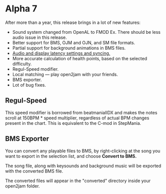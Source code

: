 Alpha 7
=======

After more than a year, this release brings in a lot of new features:

* Sound system changed from OpenAL to FMOD Ex. There should be less audio issue in this release.
* Better support for BMS, OJM and OJN, and SM file formats.
* Partial support for background animations in BMS files.
* [Audio and display latency settings and syncing.](autosync.md)
* More accurate calculation of health points, based on the selected difficulty.
* Regul-Speed modifier.
* Local matching — play open2jam with your friends.
* BMS exporter.
* Lot of bug fixes.

Regul-Speed
-----------
This speed modifier is borrowed from beatmaniaIIDX and makes the notes scroll at 150BPM * speed multiplier,
regardless of actual BPM changes present in the chart. This is equivalent to the C-mod in StepMania.

BMS Exporter
------------
You can convert any playable files to BMS, by right-clicking at the song you want to export in the selection list,
and choose __Convert to BMS.__

The song file, along with keysounds and background music will be exported with the converted BMS file.

The converted files will appear in the "converted" directory inside your open2jam folder.